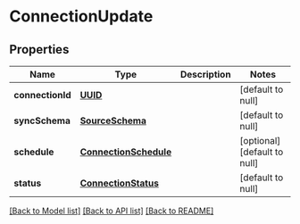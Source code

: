 # ConnectionUpdate
## Properties

Name | Type | Description | Notes
------------ | ------------- | ------------- | -------------
**connectionId** | [**UUID**](UUID.md) |  | [default to null]
**syncSchema** | [**SourceSchema**](SourceSchema.md) |  | [default to null]
**schedule** | [**ConnectionSchedule**](ConnectionSchedule.md) |  | [optional] [default to null]
**status** | [**ConnectionStatus**](ConnectionStatus.md) |  | [default to null]

[[Back to Model list]](../README.md#documentation-for-models) [[Back to API list]](../README.md#documentation-for-api-endpoints) [[Back to README]](../README.md)

